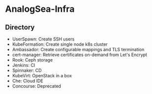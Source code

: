 # AnalogSea-Infra

## Directory
- UserSpawn: Create SSH users
- KubeFormation: Create single node k8s cluster
- Ambassador: Create configurable mappings and TLS termination
- cert-manager: Retrieve certificates on-demand from Let's Encrypt
- Rook: Ceph storage
- Jenkins: CI
- Spinnaker: CD
- KubeVirt: OpenStack in a box
- Che: Cloud IDE
- Concourse: Deprecated
